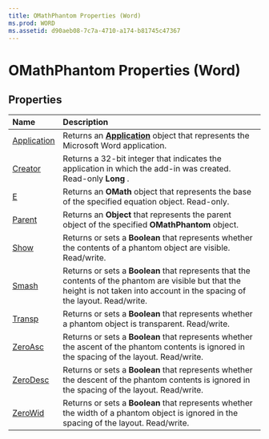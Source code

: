 ```yaml
---
title: OMathPhantom Properties (Word)
ms.prod: WORD
ms.assetid: d90aeb08-7c7a-4710-a174-b81745c47367
---
```



# OMathPhantom Properties (Word)

## Properties



|**Name**|**Description**|
|:-----|:-----|
|[Application](omathphantom-application-property-word.md)|Returns an  **[Application](application-object-word.md)** object that represents the Microsoft Word application.|
|[Creator](omathphantom-creator-property-word.md)|Returns a 32-bit integer that indicates the application in which the add-in was created. Read-only  **Long** .|
|[E](omathphantom-e-property-word.md)|Returns an  **OMath** object that represents the base of the specified equation object. Read-only.|
|[Parent](omathphantom-parent-property-word.md)|Returns an  **Object** that represents the parent object of the specified **OMathPhantom** object.|
|[Show](omathphantom-show-property-word.md)|Returns or sets a  **Boolean** that represents whether the contents of a phantom object are visible. Read/write.|
|[Smash](omathphantom-smash-property-word.md)|Returns or sets a  **Boolean** that represents that the contents of the phantom are visible but that the height is not taken into account in the spacing of the layout. Read/write.|
|[Transp](omathphantom-transp-property-word.md)|Returns or sets a  **Boolean** that represents whether a phantom object is transparent. Read/write.|
|[ZeroAsc](omathphantom-zeroasc-property-word.md)|Returns or sets a  **Boolean** that represents whether the ascent of the phantom contents is ignored in the spacing of the layout. Read/write.|
|[ZeroDesc](omathphantom-zerodesc-property-word.md)|Returns or sets a  **Boolean** that represents whether the descent of the phantom contents is ignored in the spacing of the layout. Read/write.|
|[ZeroWid](omathphantom-zerowid-property-word.md)|Returns or sets a  **Boolean** that represents whether the width of a phantom object is ignored in the spacing of the layout. Read/write.|


